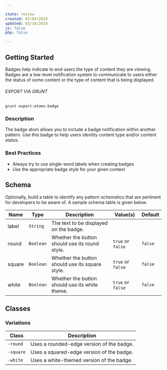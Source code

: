 ```yaml
---

state: review
created: 03/04/2019
updated: 03/18/2019
js: false
php: false

---
```


## Getting Started

Badges help indicate to end users the type of content they are viewing. Badges are a low-level notification system to communicate to users either the status of some content or the type of content that is being displayed.

###### EXPORT VIA GRUNT

```
grunt export:atoms-badge
```


### Description

The badge atom allows you to include a badge notification within another pattern. Use this badge to help users identity content type and/or content status.

### Best Practices

- Always try to use single-word labels when creating badges
- Use the appropriate badge style for your given context


## Schema

Optionally, build a table to identify any pattern schematics that are pertinent for developers to be aware of. A sample schema table is given below.

| Name    | Type      | Description                                     | Value(s)          | Default   |
|---------|-----------|-------------------------------------------------|-------------------|-----------|
| label   | `String`  | The text to be displayed on the badge.          |                   |           |
| round   | `Boolean` | Whether the button should use its round style.  | `true` or `false` | `false`   |
| square  | `Boolean` | Whether the button should use its square style. | `true` or `false` | `false`   |
| white   | `Boolean` | Whether the button should use its white theme.  | `true` or `false` | `false`   |


## Classes

### Variations

| Class           | Description                                 |
|-----------------|---------------------------------------------|
| `-round`        | Uses a rounded-edge version of the badge.   |
| `-square`       | Uses a squared-edge version of the badge.   |
| `-white`        | Uses a white-themed version of the badge.   |
